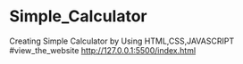 # Simple_Calculator
Creating Simple Calculator by Using HTML,CSS,JAVASCRIPT
#view_the_website
http://127.0.0.1:5500/index.html
